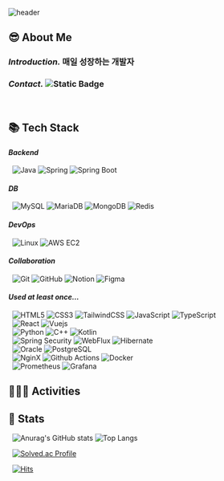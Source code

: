 ![header](https://capsule-render.vercel.app/api?type=Waving&section=header&height=220&text=Hyunuk's%20Github&fontAlignX=50&fontAlignY=40&color=gradient&fontSize=60&fontColor=ffffff&desc=)

## 😎 About Me
### _Introduction._ 매일 성장하는 개발자
### _Contact._ ![Static Badge](https://img.shields.io/badge/dksgusdnr17%40naver.com-%23FFFFFF?style=flat-square&logo=naver&logoColor=%2303C75A)
<br/>

## 📚 Tech Stack

#### _Backend_
&nbsp; 
![Java](https://img.shields.io/badge/JAVA-%23FF7800?style=flat-square)
![Spring](https://img.shields.io/badge/Spring-%236DB33F?style=flat-square&logo=spring&logoColor=%23FFFFFF)
![Spring Boot](https://img.shields.io/badge/Spring%20Boot-%236DB33F?style=flat-square&logo=Spring%20boot&logoColor=%23FFFFFF)

#### _DB_
&nbsp; 
![MySQL](https://img.shields.io/badge/MySQL-%234479A1?style=flat-square&logo=MySQL&logoColor=%23FFFFFF)
![MariaDB](https://img.shields.io/badge/MariaDB-%23003545?style=flat-square&logo=MariaDB&logoColor=%23FFFFFF)
![MongoDB](https://img.shields.io/badge/MongoDB-%2347A248?style=flat-square&logo=mongodb&logoColor=%23FFFFFF)
![Redis](https://img.shields.io/badge/Redis-%23FF4438?style=flat-square&logo=redis&logoColor=%23FFFFFF)

#### _DevOps_
&nbsp; 
![Linux](https://img.shields.io/badge/Linux-%23FCC624?style=flat-square&logo=linux&logoColor=%23000000)
![AWS EC2](https://img.shields.io/badge/AWS%20EC2-%23FF9900?style=flat-square&logo=amazon%20ec2&logoColor=%23FFFFFF)

#### _Collaboration_
&nbsp; 
![Git](https://img.shields.io/badge/Git-%23F05032?style=flat-square&logo=git&logoColor=%23FFFFFF)
![GitHub](https://img.shields.io/badge/Github-%23121011.svg?style=flat-square&logo=github&logoColor=white)
![Notion](https://img.shields.io/badge/Notion-%23000000?style=flat-square&logo=notion&logoColor=%23FFFFFF)
![Figma](https://img.shields.io/badge/Figma-%23F24E1E.svg?style=flat-square&logo=Figma&logoColor=white)

#### _Used at least once..._
&nbsp; 
![HTML5](https://img.shields.io/badge/HTML5-%23E34F26?style=flat-square&logo=html5&logoColor=%23FFFFFF)
![CSS3](https://img.shields.io/badge/CSS3-%231572B6?style=flat-square&logo=css3&logoColor=%23FFFFFF)
![TailwindCSS](https://img.shields.io/badge/Tailwind-%2306B6D4?style=flat-square&logo=tailwind%20css&logoColor=%23FFFFFF)
![JavaScript](https://img.shields.io/badge/JavaScript-%23F7DF1E?style=flat-square&logo=javascript&logoColor=%23FFFFFF)
![TypeScript](https://img.shields.io/badge/TypeScript-%23007ACC.svg?style=flat-square&logo=typescript&logoColor=white)
<br/>
&nbsp; 
![React](https://img.shields.io/badge/React-%2361DAFB?style=flat-square&logo=react&logoColor=%23FFFFFF)
![Vuejs](https://img.shields.io/badge/Vue.js-%234FC08D?style=flat-square&logo=vue.js&logoColor=%23FFFFFF)
<br/>
&nbsp; 
![Python](https://img.shields.io/badge/Python-%233776AB?style=flat-square&logo=python&logoColor=%23FFFFFF)
![C++](https://img.shields.io/badge/C%2B%2B-%2300599C?style=flat-square&logo=C%2B%2B&logoColor=%23FFFFFF)
![Kotlin](https://img.shields.io/badge/Kotlin-%237F52FF?style=flat-square&logo=kotlin&logoColor=%23FFFFFF)
<br/>
&nbsp;
![Spring Security](https://img.shields.io/badge/Spring%20Security-%236DB33F?style=flat-square&logo=Spring%20Security&logoColor=%23FFFFFF)
![WebFlux](https://img.shields.io/badge/WebFlux-%236DB33F?style=flat-square&logo=Spring&logoColor=%23FFFFFF)
![Hibernate](https://img.shields.io/badge/Hibernate-59666C?style=flat-square&logo=Hibernate&logoColor=white)
<br/>
&nbsp; 
![Oracle](https://img.shields.io/badge/Oracle-%23F80000?style=flat-square&logo=Oracle&logoColor=%23FFFFFF)
![PostgreSQL](https://img.shields.io/badge/PostgreSQL-%23316192.svg?style=flat-square&logo=postgresql&logoColor=white)
<br/>
&nbsp; 
![NginX](https://img.shields.io/badge/NginX-%23009639?style=flat-square&logo=NginX&logoColor=%23FFFFFF)
![Github Actions](https://img.shields.io/badge/Github%20Actions-%232088FF?style=flat-square&logo=github%20actions&logoColor=%23FFFFFF)
![Docker](https://img.shields.io/badge/Docker-%232496ED?style=flat-square&logo=Docker&logoColor=%23FFFFFF)
<br/>
&nbsp;
![Prometheus](https://img.shields.io/badge/Prometheus-E6522C?style=flat-square&logo=Prometheus&logoColor=white)
![Grafana](https://img.shields.io/badge/Grafana-%23F46800.svg?style=flat-square&logo=grafana&logoColor=white)

## 🙋🏻‍♂️ Activities


## 📝 Stats
&nbsp; 
![Anurag's GitHub stats](https://github-readme-stats.vercel.app/api?username=hyunuk17&show_icons=true&theme=buefy&hide_title=true)
![Top Langs](https://github-readme-stats.vercel.app/api/top-langs/?username=hyunuk17&layout=compact)

&nbsp; 
[![Solved.ac Profile](http://mazassumnida.wtf/api/v2/generate_badge?boj=problematic17)](https://solved.ac/problematic17)

&nbsp; 
[![Hits](https://hits.seeyoufarm.com/api/count/incr/badge.svg?url=https%3A%2F%2Fgithub.com%2Fhyunuk17&count_bg=%234E72C8&title_bg=%23555555&icon=&icon_color=%23E7E7E7&title=hits&edge_flat=false)](https://hits.seeyoufarm.com)



<!--
**Hyunuk17/Hyunuk17** is a ✨ _special_ ✨ repository because its `README.md` (this file) appears on your GitHub profile.

Here are some ideas to get you started:

- 🔭 I’m currently working on ...
- 🌱 I’m currently learning ...
- 👯 I’m looking to collaborate on ...
- 🤔 I’m looking for help with ...
- 💬 Ask me about ...
- 📫 How to reach me: ...
- 😄 Pronouns: ...
- ⚡ Fun fact: ...
-->
